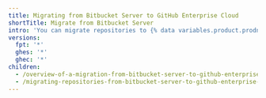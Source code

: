 ```yaml
---
title: Migrating from Bitbucket Server to GitHub Enterprise Cloud
shortTitle: Migrate from Bitbucket Server
intro: 'You can migrate repositories to {% data variables.product.prodname_dotcom %} with {% data variables.product.prodname_importer_proper_name %}.'
versions:
  fpt: '*'
  ghes: '*'
  ghec: '*'
children:
  - /overview-of-a-migration-from-bitbucket-server-to-github-enterprise-cloud
  - /migrating-repositories-from-bitbucket-server-to-github-enterprise-cloud
---
```


